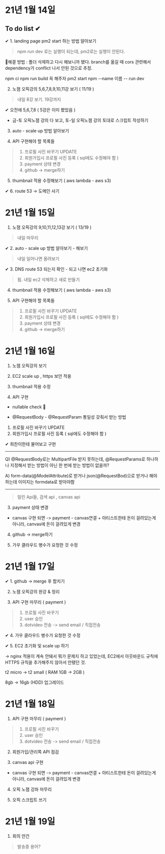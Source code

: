 
# 21년 1월 14일

## To do list ✔

✔ 1. landing page pm2 start 하는 방법 알아보기  
 > npm run dev 로는 실행이 되는데, pm2로는 실행이 안된다. 
 
 🍺해결 방법 : 폴더 삭제하고 다시 해보니까 됐다. branch를 옮길 때 cors 관련해서 dependency가 conflict 나서 안된 것으로 추정.

npm ci
npm run build 꼭 해주자
pm2 start npm --name 이름 -- run dev

2. 노잼 오픽강의 5,6,7,8,9,10,11강 보기 ( 11/19 )
>  내일 8강 보기. 19강까지

✔ 오전에 5,6,7,8 ( 5강은 이미 봤었음 )

* 금-토 오픽노잼 강의 다 보고, 토-일 오픽노잼 강의 토대로 스크립트 작성하기

3. auto - scale up 방법 알아보기

4. API 구현해야 할 목록들

> 1. 프로필 사진 바꾸기 UPDATE
> 2. 회원가입시 프로필 사진 등록 ( sql에도 수정해야 함 )
> 3. payment 상태 변경
> 4. github -> merge하기

5. thumbnail 적용 수정해보기 ( aws lambda - aws s3)

✔ 6. route 53 -> 도메인 사기 

# 21년 1월 15일

1. 노잼 오픽강의 9,10,11,12,13강 보기 ( 13/19 )
>  내일 마무리

✔ 2. auto - scale up 방법 알아보기 - 해보기

> 내일 일어나면 올려보기

✔ 3. DNS route 53 되는지 확인 - 되고 나면 ec2 초기화

> 됨. 내일 ec2 삭제하고 새로 만들기

4. thumbnail 적용 수정해보기 ( aws lambda - aws s3)

5. API 구현해야 할 목록들

> 1. 프로필 사진 바꾸기 UPDATE
> 2. 회원가입시 프로필 사진 등록 ( sql에도 수정해야 함 )
> 3. payment 상태 변경
> 4. github -> merge하기

# 21년 1월 16일

1. 노잼 오픽강의 보기

2. EC2 scale up , https 보안 적용

3. thumbnail 적용 수정

4. API 구현

* nullable check 
  🥽 

* @RequestBody - @RequestParam 통일성 갖춰서 받는 방법

1. 프로필 사진 바꾸기 UPDATE
2. 회원가입시 프로필 사진 등록 ( sql에도 수정해야 함 )

✔ 희찬이한테 물어보고 구현

<hr/>

Q) @RequestBody로는 MultipartFile 받지 못하는데, @RequestParams로 하나하나 지정해서 받는 방법이 아닌 한 번에 받는 방법이 없을까?

A) form-data(@ModelAttribute)로 받거나 json(@RequestBod)으로 받거나 해야하는데 이미지는 formdata로 받아야함

<hr/>

> 밀린 Api들, 검색 api , canvas api

3. payment 상태 변경

* canvas 구현 되면 -> payment - canvas연결 + 아티스트한테 돈이 걸려있는게 아니라, canvas에 돈이 걸려있게 변경

4. github -> merge하기

5. 가우 클라우드 병수가 요청한 것 수정

# 21년 1월 17일

✔ 1. github -> merge 후 합치기

2. 노잼 오픽강의 완강 & 정리

3. API 구현 마무리 ( payment )

> 1. 프로필 사진 바꾸기
> 2. user 승인
> 3. dotvideo 전송 -> send email / 직접전송

✔ 4. 가우 클라우드 병수가 요청한 것 수정

✔ 5. EC2 초기화 및 scale up 하기

-> nginx 적용이 계속 안돼서 뭐가 문제지 하고 있었는데, EC2에서 아웃바운드 규칙에 HTTPS 규칙을 추가해주지 않아서 안됐던 것.

t2 micro -> t2 small ( RAM 1GB -> 2GB )

8gb -> 16gb (HDD)  업그레이드

# 21년 1월 18일

1. API 구현 마무리 ( payment )

> 1. 프로필 사진 바꾸기
> 2. user 승인
> 3. dotvideo 전송 -> send email / 직접전송

2. 회원가입/관리쪽 API 점검

3. canvas api 구현

* canvas 구현 되면 -> payment - canvas연결 + 아티스트한테 돈이 걸려있는게 아니라, canvas에 돈이 걸려있게 변경

4. 오픽 노잼 강좌 마무리

5. 오픽 스크립트 쓰기

# 21년 1월 19일

1. 회의 안건

> 발송중 용어?